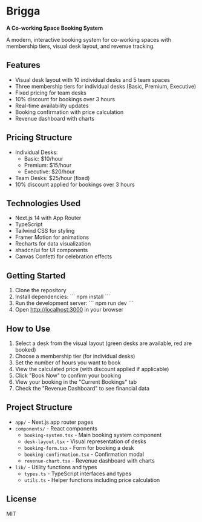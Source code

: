 # Brigga
**A Co-working Space Booking System**

A modern, interactive booking system for co-working spaces with membership tiers, visual desk layout, and revenue tracking.

## Features

- Visual desk layout with 10 individual desks and 5 team spaces
- Three membership tiers for individual desks (Basic, Premium, Executive)
- Fixed pricing for team desks
- 10% discount for bookings over 3 hours
- Real-time availability updates
- Booking confirmation with price calculation
- Revenue dashboard with charts

## Pricing Structure

- Individual Desks:
  - Basic: $10/hour
  - Premium: $15/hour
  - Executive: $20/hour
- Team Desks: $25/hour (fixed)
- 10% discount applied for bookings over 3 hours

## Technologies Used

- Next.js 14 with App Router
- TypeScript
- Tailwind CSS for styling
- Framer Motion for animations
- Recharts for data visualization
- shadcn/ui for UI components
- Canvas Confetti for celebration effects

## Getting Started

1. Clone the repository
2. Install dependencies:
   \`\`\`
   npm install
   \`\`\`
3. Run the development server:
   \`\`\`
   npm run dev
   \`\`\`
4. Open [http://localhost:3000](http://localhost:3000) in your browser

## How to Use

1. Select a desk from the visual layout (green desks are available, red are booked)
2. Choose a membership tier (for individual desks)
3. Set the number of hours you want to book
4. View the calculated price (with discount applied if applicable)
5. Click "Book Now" to confirm your booking
6. View your booking in the "Current Bookings" tab
7. Check the "Revenue Dashboard" to see financial data

## Project Structure

- `app/` - Next.js app router pages
- `components/` - React components
  - `booking-system.tsx` - Main booking system component
  - `desk-layout.tsx` - Visual representation of desks
  - `booking-form.tsx` - Form for booking a desk
  - `booking-confirmation.tsx` - Confirmation modal
  - `revenue-chart.tsx` - Revenue dashboard with charts
- `lib/` - Utility functions and types
  - `types.ts` - TypeScript interfaces and types
  - `utils.ts` - Helper functions including price calculation

## License

MIT
